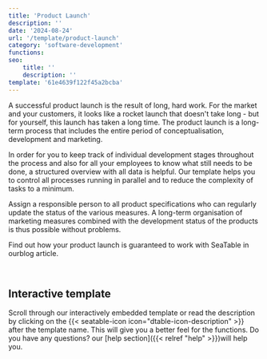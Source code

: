 ```yaml
---
title: 'Product Launch'
description: ''
date: '2024-08-24'
url: '/template/product-launch'
category: 'software-development'
functions:
seo:
    title: ''
    description: ''
template: '61e4639f122f45a2bcba'
---
```


A successful product launch is the result of long, hard work. For the market and your customers, it looks like a rocket launch that doesn't take long - but for yourself, this launch has taken a long time. The product launch is a long-term process that includes the entire period of conceptualisation, development and marketing.

In order for you to keep track of individual development stages throughout the process and also for all your employees to know what still needs to be done, a structured overview with all data is helpful. Our template helps you to control all processes running in parallel and to reduce the complexity of tasks to a minimum.

Assign a responsible person to all product specifications who can regularly update the status of the various measures. A long-term organisation of marketing measures combined with the development status of the products is thus possible without problems.

Find out how your product launch is guaranteed to work with SeaTable in ourblog article.

​

## Interactive template

Scroll through our interactively embedded template or read the description by clicking on the {{< seatable-icon icon="dtable-icon-description" >}} after the template name. This will give you a better feel for the functions. Do you have any questions? our [help section]({{< relref "help" >}})will help you.
